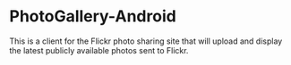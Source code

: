 # PhotoGallery-Android
This is a client for the Flickr photo sharing site that will upload and display the latest publicly available photos sent to Flickr.
